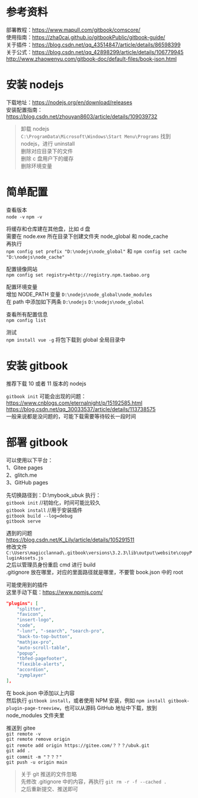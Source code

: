 # 参考资料

部署教程：https://www.mapull.com/gitbook/comscore/  
使用指南：https://zha0cai.github.io/gitbookPublic/gitbook-guide/  
关于插件：https://blog.csdn.net/qq_43514847/article/details/86598399  
关于公式：https://blog.csdn.net/qq_42898299/article/details/106779945  
http://www.zhaowenyu.com/gitbook-doc/default-files/book-json.html  

# 安装 nodejs

下载地址：https://nodejs.org/en/download/releases  
安装配置指南：https://blog.csdn.net/zhouyan8603/article/details/109039732  

> 卸载 nodejs  
`C:\ProgramData\Microsoft\Windows\Start Menu\Programs` 找到 nodejs，进行 uninstall  
删除对应目录下的文件  
删除 c 盘用户下的缓存  
删除环境变量  


# 简单配置

查看版本  
`node -v` `npm -v`  

将缓存和仓库建在其他盘，比如 d 盘  
需要在 node.exe 所在目录下创建文件夹 node_global 和 node_cache  
再执行  
`npm config set prefix "D:\nodejs\node_global"` 和 `npm config set cache "D:\nodejs\node_cache"`  

配置镜像网站  
`npm config set registry=http://registry.npm.taobao.org`  

配置环境变量  
增加 NODE_PATH 变量 `D:\nodejs\node_global\node_modules`  
在 path 中添加如下两条 `D:\nodejs` `D:\nodejs\node_global`  

查看所有配置信息  
`npm config list`  

测试  
`npm install vue -g` 将包下载到 global 全局目录中  


# 安装 gitbook

推荐下载 10 或者 11 版本的 nodejs  

`gitbook init` 可能会出现的问题：  
https://www.cnblogs.com/eternalnight/p/15192585.html  
https://blog.csdn.net/qq_30033537/article/details/113738575  
一般来说都是没问题的，可能下载需要等待较长一段时间  


# 部署 gitbook

可以使用以下平台：  
1、Gitee pages  
2、glitch.me  
3、GitHub pages  

先切换路径到：D:\mybook_ubuk 执行：  
`gitbook init`        //初始化，时间可能比较久  
`gitbook install`    //用于安装插件  
`gitbook build --log=debug`  
`gitbook serve`  

遇到的问题  
https://blog.csdn.net/K_Lily/article/details/105291511  
修改文件 `C:\Users\magicclannad\.gitbook\versions\3.2.3\lib\output\website\copyPluginAssets.js`  
之后以管理员身份重启 cmd 进行 build  
.gitignore 放在哪里，对应的里面路径就是哪里，不要管 book.json 中的 root  

可能使用到的插件  
这里手动下载：https://www.npmjs.com/  
``` json 
"plugins": [
    "splitter",  
    "favicon",
    "insert-logo",
    "code",
    "-lunr", "-search", "search-pro",
    "back-to-top-button",
    "mathjax-pro",
    "auto-scroll-table",
    "popup",
    "tbfed-pagefooter",
    "flexible-alerts",
    "accordion",
    "zymplayer" 
],
```
在 book.json 中添加以上内容  
然后执行 `gitbook install`，或者使用 NPM 安装，例如 `npm install gitbook-plugin-page-treeview`，也可以从源码 GitHub 地址中下载，放到 node_modules 文件夹里  

推送到 gitee  
`git remote -v`  
`git remote remove origin`  
`git remote add origin https://gitee.com/？？？/ubuk.git`  
`git add .`  
`git commit -m "？？？"`  
`git push -u origin main`  

> 关于 git 推送的文件忽略  
先修改 .gitignore 中的内容，再执行 `git rm -r -f --cached .`  
之后重新提交、推送即可  

